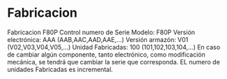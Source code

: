 # Fabricacion
Fabricacion F80P
Control numero de Serie
Modelo:                             F80P
Versión electrónica:       AAA (AAB,AAC,AAD,AAE,…)
Versión armazón:            V01 (V02,V03,V04,V05,…)
Unidad Fabricadas:         100 (101,102,103,104,...)
En caso de cambiar algún componente, tanto electrónico, como modificación mecánica, se tendrá que cambiar la serie que corresponda.
EL numero de unidades Fabricadas es incremental.
 
